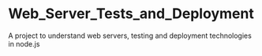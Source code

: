 # Web_Server_Tests_and_Deployment
A project to understand web servers, testing and deployment technologies in node.js
